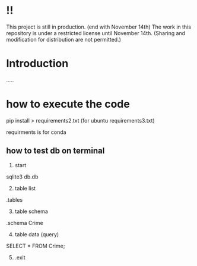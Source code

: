 # !!

This project is still in production. (end with November 14th)
The work in this repository is under a restricted license until November 14th. (Sharing and modification for distribution are not permitted.)


# Introduction

.....

# how to execute the code

pip install > requirements2.txt (for ubuntu requirements3.txt)

requirments is  for conda

## how to test db on terminal

1. start

sqlite3 db.db

2. table list

.tables

3. table schema

.schema Crime

4. table data (query)

SELECT \* FROM Crime;

5. .exit
